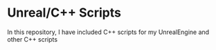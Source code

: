 # Unreal/C++ Scripts
In this repository, I have included C++ scripts for my UnrealEngine and other C++ scripts
